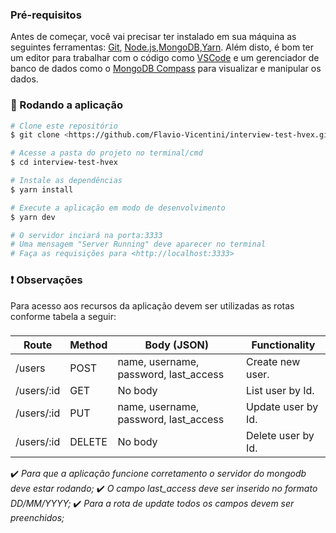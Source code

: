 ### Pré-requisitos

Antes de começar, você vai precisar ter instalado em sua máquina as seguintes ferramentas:
[Git](https://git-scm.com), [Node.js](https://nodejs.org/en/),[MongoDB](https://www.mongodb.com/pt-br),[Yarn](https://classic.yarnpkg.com/lang/en/). 
Além disto, é bom ter um editor para trabalhar com o código como [VSCode](https://code.visualstudio.com/) e um gerenciador de banco de dados como o [MongoDB Compass](https://www.mongodb.com/pt-br/products/compass) para visualizar e manipular os dados.

### 🎲 Rodando a aplicação

```bash
# Clone este repositório
$ git clone <https://github.com/Flavio-Vicentini/interview-test-hvex.git>

# Acesse a pasta do projeto no terminal/cmd
$ cd interview-test-hvex

# Instale as dependências
$ yarn install

# Execute a aplicação em modo de desenvolvimento
$ yarn dev

# O servidor inciará na porta:3333
# Uma mensagem "Server Running" deve aparecer no terminal
# Faça as requisições para <http://localhost:3333>
```
### :exclamation: Observações

Para acesso aos recursos da aplicação devem ser utilizadas as rotas conforme tabela a seguir:
###
Route         | Method      |  Body (JSON)                              |      Functionality
------        | -------     |  ----                                     |      --------
/users        |  POST       | name, username, password, last_access     |     Create new user.
/users/:id    |  GET        | No body                                   |     List user by Id.
/users/:id    |  PUT        | name, username, password, last_access     |     Update user by Id.
/users/:id    |  DELETE     | No body                                   |     Delete user by Id.

:heavy_check_mark: *Para que a aplicação funcione corretamento o servidor do mongodb deve estar rodando;*
:heavy_check_mark: *O campo last_access deve ser inserido no formato DD/MM/YYYY;*
:heavy_check_mark: *Para a rota de update todos os campos devem ser preenchidos;*
